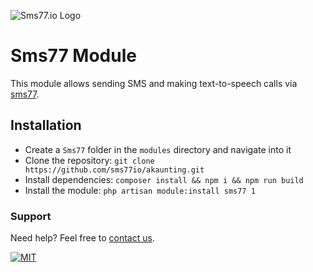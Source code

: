 ![Sms77.io Logo](https://www.sms77.io/wp-content/uploads/2019/07/sms77-Logo-400x79.png "Sms77.io Logo")

# Sms77 Module

This module allows sending SMS and making text-to-speech calls via [sms77](https://www.sms77.io/).

## Installation

- Create a `Sms77` folder in the `modules` directory and navigate into it
- Clone the repository: `git clone https://github.com/sms77io/akaunting.git`
- Install dependencies: `composer install && npm i && npm run build`
- Install the module: `php artisan module:install sms77 1`

### Support

Need help? Feel free to [contact us](https://www.sms77.io/en/company/contact/).

[![MIT](https://img.shields.io/badge/License-MIT-teal.svg)](LICENSE)
